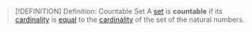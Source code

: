 >[!DEFINITION] Definition: Countable Set
>A [set](../Set.md) is **countable** if its [cardinality](Cardinality.md) is [equal](Size%20Comparisons%20for%20Sets.md) to the [cardinality](Cardinality.md) of the set of the natural numbers.